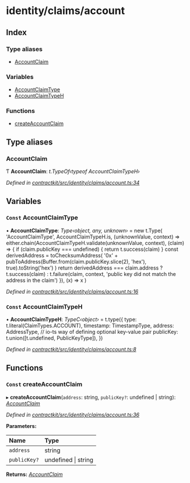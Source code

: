 # identity/claims/account

## Index

### Type aliases

* [AccountClaim](_identity_claims_account_.md#accountclaim)

### Variables

* [AccountClaimType](_identity_claims_account_.md#const-accountclaimtype)
* [AccountClaimTypeH](_identity_claims_account_.md#const-accountclaimtypeh)

### Functions

* [createAccountClaim](_identity_claims_account_.md#const-createaccountclaim)

## Type aliases

### AccountClaim

Ƭ **AccountClaim**: _t.TypeOf‹typeof AccountClaimTypeH›_

_Defined in_ [_contractkit/src/identity/claims/account.ts:34_](https://github.com/celo-org/celo-monorepo/blob/master/packages/contractkit/src/identity/claims/account.ts#L34)

## Variables

### `Const` AccountClaimType

• **AccountClaimType**: _Type‹object, any, unknown›_ = new t.Type\( 'AccountClaimType', AccountClaimTypeH.is, \(unknownValue, context\) =&gt; either.chain\(AccountClaimTypeH.validate\(unknownValue, context\), \(claim\) =&gt; { if \(claim.publicKey === undefined\) { return t.success\(claim\) } const derivedAddress = toChecksumAddress\( '0x' + pubToAddress\(Buffer.from\(claim.publicKey.slice\(2\), 'hex'\), true\).toString\('hex'\) \) return derivedAddress === claim.address ? t.success\(claim\) : t.failure\(claim, context, 'public key did not match the address in the claim'\) }\), \(x\) =&gt; x \)

_Defined in_ [_contractkit/src/identity/claims/account.ts:16_](https://github.com/celo-org/celo-monorepo/blob/master/packages/contractkit/src/identity/claims/account.ts#L16)

### `Const` AccountClaimTypeH

• **AccountClaimTypeH**: _TypeC‹object›_ = t.type\({ type: t.literal\(ClaimTypes.ACCOUNT\), timestamp: TimestampType, address: AddressType, // io-ts way of defining optional key-value pair publicKey: t.union\(\[t.undefined, PublicKeyType\]\), }\)

_Defined in_ [_contractkit/src/identity/claims/account.ts:8_](https://github.com/celo-org/celo-monorepo/blob/master/packages/contractkit/src/identity/claims/account.ts#L8)

## Functions

### `Const` createAccountClaim

▸ **createAccountClaim**\(`address`: string, `publicKey?`: undefined \| string\): [_AccountClaim_](_identity_claims_account_.md#accountclaim)

_Defined in_ [_contractkit/src/identity/claims/account.ts:36_](https://github.com/celo-org/celo-monorepo/blob/master/packages/contractkit/src/identity/claims/account.ts#L36)

**Parameters:**

| Name | Type |
| :--- | :--- |
| `address` | string |
| `publicKey?` | undefined \| string |

**Returns:** [_AccountClaim_](_identity_claims_account_.md#accountclaim)

